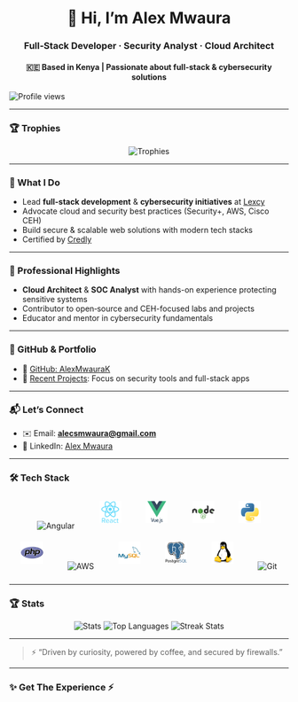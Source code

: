 <h1 align="center">👋 Hi, I’m Alex Mwaura</h1>
<h3 align="center">Full‑Stack Developer · Security Analyst · Cloud Architect</h3>
<h4 align="center">🇰🇪 Based in Kenya | Passionate about full-stack & cybersecurity solutions</h4>

<p>
  <img src="https://komarev.com/ghpvc/?username=alex-mwaura-k&label=Profile+views&color=0e75b6&style=flat" alt="Profile views" />
</p>

---

### 🏆 Trophies
<p align="center">
  <img src="https://github-profile-trophy.vercel.app/?username=alex-mwaura-k&theme=radical&no-frame=true" alt="Trophies" />
</p>

---

### 🔭 What I Do
- Lead **full-stack development** & **cybersecurity initiatives** at [Lexcy](https://lexcy.co.ke)  
- Advocate cloud and security best practices (Security+, AWS, Cisco CEH)  
- Build secure & scalable web solutions with modern tech stacks  
- Certified by [Credly](https://www.credly.com/users/alex-mwaura-k)  

---

### 💼 Professional Highlights
- **Cloud Architect** & **SOC Analyst** with hands-on experience protecting sensitive systems  
- Contributor to open‑source and CEH-focused labs and projects  
- Educator and mentor in cybersecurity fundamentals  

---

### 📂 GitHub & Portfolio
- 🧠 [GitHub: AlexMwauraK](https://github.com/AlexMwauraK)  
- 🚀 [Recent Projects](https://github.com/AlexMwauraK?tab=repositories): Focus on security tools and full-stack apps  

---

### 📬 Let’s Connect
- ✉️ Email: **alecsmwaura@gmail.com**  
- 🔗 LinkedIn: [Alex Mwaura](https://www.linkedin.com/in/alex-mwaura-7707b21a2/?originalSubdomain=ke)  

---

### 🛠️ Tech Stack

<p align="center">
  <img src="https://angular.io/assets/images/logos/angular/angular.svg" width="40" alt="Angular" style="margin: 10px 20px;" />
  <img src="https://raw.githubusercontent.com/devicons/devicon/master/icons/react/react-original-wordmark.svg" width="40" alt="React" style="margin: 10px 20px;" />
  <img src="https://raw.githubusercontent.com/devicons/devicon/master/icons/vuejs/vuejs-original-wordmark.svg" width="40" alt="Vue.js" style="margin: 10px 20px;" />
  <img src="https://raw.githubusercontent.com/devicons/devicon/master/icons/nodejs/nodejs-original-wordmark.svg" width="40" alt="Node.js" style="margin: 10px 20px;" />
  <img src="https://raw.githubusercontent.com/devicons/devicon/master/icons/python/python-original.svg" width="40" alt="Python" style="margin: 10px 20px;" />
  <img src="https://raw.githubusercontent.com/devicons/devicon/master/icons/php/php-original.svg" width="40" alt="PHP" style="margin: 10px 20px;" />
  <img src="https://cdn.jsdelivr.net/npm/simple-icons@v9/icons/amazonaws.svg" width="40" alt="AWS" style="margin: 10px 20px;" />
  <img src="https://raw.githubusercontent.com/devicons/devicon/master/icons/mysql/mysql-original-wordmark.svg" width="40" alt="MySQL" style="margin: 10px 20px;" />
  <img src="https://raw.githubusercontent.com/devicons/devicon/master/icons/postgresql/postgresql-original-wordmark.svg" width="40" alt="PostgreSQL" style="margin: 10px 20px;" />
  <img src="https://raw.githubusercontent.com/devicons/devicon/master/icons/linux/linux-original.svg" width="40" alt="Linux" style="margin: 10px 20px;" />
  <img src="https://www.vectorlogo.zone/logos/git-scm/git-scm-icon.svg" width="40" alt="Git" style="margin: 10px 20px;" />
</p>

---

### 🏆 Stats
<p align="center">
  <img src="https://github-readme-stats.vercel.app/api?username=alex-mwaura-k&show_icons=true&theme=radical" width="32%" alt="Stats" />
  <img src="https://github-readme-stats.vercel.app/api/top-langs?username=alex-mwaura-k&layout=compact&theme=radical" width="32%" alt="Top Languages" />
  <img src="https://streak-stats.demolab.com?user=alex-mwaura-k&theme=radical" width="32%" alt="Streak Stats" />
</p>

---

> ⚡ “Driven by curiosity, powered by coffee, and secured by firewalls.”

---

### ✨ Get The Experience ⚡
